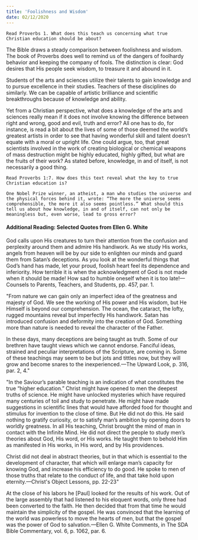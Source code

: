 ```yaml
---
title: 'Foolishness and Wisdom'
date: 02/12/2020
---
```


`Read Proverbs 1. What does this teach us concerning what true Christian education should be about?`

The Bible draws a steady comparison between foolishness and wisdom. The book of Proverbs does well to remind us of the dangers of foolhardy behavior and keeping the company of fools. The distinction is clear: God desires that His people seek wisdom, to treasure it and abound in it.

Students of the arts and sciences utilize their talents to gain knowledge and to pursue excellence in their studies. Teachers of these disciplines do similarly. We can be capable of artistic brilliance and scientific breakthroughs because of knowledge and ability.

Yet from a Christian perspective, what does a knowledge of the arts and sciences really mean if it does not involve knowing the difference between right and wrong, good and evil, truth and error? All one has to do, for instance, is read a bit about the lives of some of those deemed the world’s greatest artists in order to see that having wonderful skill and talent doesn’t equate with a moral or upright life. One could argue, too, that great scientists involved in the work of creating biological or chemical weapons of mass destruction might be highly educated, highly gifted, but what are the fruits of their work? As stated before, knowledge, in and of itself, is not necessarily a good thing.

`Read Proverbs 1:7. How does this text reveal what the key to true Christian education is?`

`One Nobel Prize winner, an atheist, a man who studies the universe and the physical forces behind it, wrote: “The more the universe seems comprehensible, the more it also seems pointless.” What should this tell us about how knowledge, in and of itself, can not only be meaningless but, even worse, lead to gross error?`

#### Additional Reading: Selected Quotes from Ellen G. White

God calls upon His creatures to turn their attention from the confusion and perplexity around them and admire His handiwork. As we study His works, angels from heaven will be by our side to enlighten our minds and guard them from Satan’s deceptions. As you look at the wonderful things that God’s hand has made, let your proud, foolish heart feel its dependence and inferiority. How terrible it is when the acknowledgment of God is not made when it should be made! How sad to humble oneself when it is too late!—Counsels to Parents, Teachers, and Students, pp. 457, par. 1.

"From nature we can gain only an imperfect idea of the greatness and majesty of God. We see the working of His power and His wisdom, but He Himself is beyond our comprehension. The ocean, the cataract, the lofty, rugged mountains reveal but imperfectly His handiwork. Satan has introduced confusion and deformity into the creation of God. Something more than nature is needed to reveal the character of the Father.

In these days, many deceptions are being taught as truth. Some of our brethren have taught views which we cannot endorse. Fanciful ideas, strained and peculiar interpretations of the Scripture, are coming in. Some of these teachings may seem to be but jots and tittles now, but they will grow and become snares to the inexperienced.—The Upward Look, p. 316, par. 2, 4."

"In the Saviour’s parable teaching is an indication of what constitutes the true “higher education.” Christ might have opened to men the deepest truths of science. He might have unlocked mysteries which have required many centuries of toil and study to penetrate. He might have made suggestions in scientific lines that would have afforded food for thought and stimulus for invention to the close of time. But He did not do this. He said nothing to gratify curiosity, or to satisfy man’s ambition by opening doors to worldly greatness. In all His teaching, Christ brought the mind of man in contact with the Infinite Mind. He did not direct the people to study men’s theories about God, His word, or His works. He taught them to behold Him as manifested in His works, in His word, and by His providences.

Christ did not deal in abstract theories, but in that which is essential to the development of character, that which will enlarge man’s capacity for knowing God, and increase his efficiency to do good. He spoke to men of those truths that relate to the conduct of life, and that take hold upon eternity.—Christ's Object Lessons, pp. 22-23"

At the close of his labors he [Paul] looked for the results of his work. Out of the large assembly that had listened to his eloquent words, only three had been converted to the faith. He then decided that from that time he would maintain the simplicity of the gospel. He was convinced that the learning of the world was powerless to move the hearts of men, but that the gospel was the power of God to salvation.—Ellen G. White Comments, in The SDA Bible Commentary, vol. 6, p. 1062, par. 6.